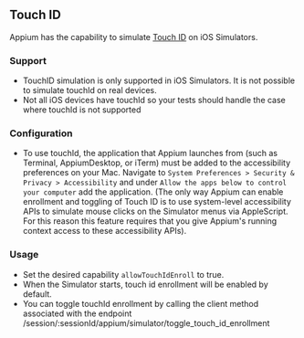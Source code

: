 ## Touch ID

Appium has the capability to simulate [Touch ID](https://support.apple.com/en-ca/HT201371) on iOS Simulators.

### Support
* TouchID simulation is only supported in iOS Simulators. It is not possible to simulate touchId on real devices.
* Not all iOS devices have touchId so your tests should handle the case where touchId is not supported

### Configuration
* To use touchId, the application that Appium launches from (such as Terminal, AppiumDesktop, or iTerm) must be added to the accessibility preferences on your Mac. Navigate to `System Preferences > Security & Privacy > Accessibility` and under `Allow the apps below to control your computer` add the application. (The only way Appium can enable enrollment and toggling of Touch ID is to use system-level accessibility APIs to simulate mouse clicks on the Simulator menus via AppleScript. For this reason this feature requires that you give Appium's running context access to these accessibility APIs).

### Usage
* Set the desired capability `allowTouchIdEnroll` to true.
* When the Simulator starts, touch id enrollment will be enabled by default.
* You can toggle touchId enrollment by calling the client method associated with the endpoint /session/:sessionId/appium/simulator/toggle_touch_id_enrollment